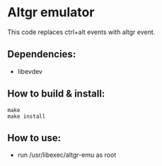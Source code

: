 # Altgr emulator
This code replaces ctrl+alt events with altgr event.

## Dependencies:
* libevdev

## How to build & install:
```shell
make
make install
```

## How to use:
* run /usr/libexec/altgr-emu as root
